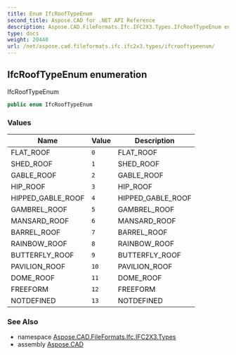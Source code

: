 ```yaml
---
title: Enum IfcRoofTypeEnum
second_title: Aspose.CAD for .NET API Reference
description: Aspose.CAD.FileFormats.Ifc.IFC2X3.Types.IfcRoofTypeEnum enum. IfcRoofTypeEnum
type: docs
weight: 20440
url: /net/aspose.cad.fileformats.ifc.ifc2x3.types/ifcrooftypeenum/
---
```

## IfcRoofTypeEnum enumeration

IfcRoofTypeEnum

```csharp
public enum IfcRoofTypeEnum
```

### Values

| Name | Value | Description |
| --- | --- | --- |
| FLAT_ROOF | `0` | FLAT_ROOF |
| SHED_ROOF | `1` | SHED_ROOF |
| GABLE_ROOF | `2` | GABLE_ROOF |
| HIP_ROOF | `3` | HIP_ROOF |
| HIPPED_GABLE_ROOF | `4` | HIPPED_GABLE_ROOF |
| GAMBREL_ROOF | `5` | GAMBREL_ROOF |
| MANSARD_ROOF | `6` | MANSARD_ROOF |
| BARREL_ROOF | `7` | BARREL_ROOF |
| RAINBOW_ROOF | `8` | RAINBOW_ROOF |
| BUTTERFLY_ROOF | `9` | BUTTERFLY_ROOF |
| PAVILION_ROOF | `10` | PAVILION_ROOF |
| DOME_ROOF | `11` | DOME_ROOF |
| FREEFORM | `12` | FREEFORM |
| NOTDEFINED | `13` | NOTDEFINED |

### See Also

* namespace [Aspose.CAD.FileFormats.Ifc.IFC2X3.Types](../../aspose.cad.fileformats.ifc.ifc2x3.types/)
* assembly [Aspose.CAD](../../)


